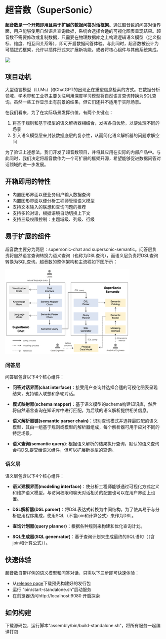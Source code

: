 # 超音数（SuperSonic）

**超音数是一个开箱即用且易于扩展的数据问答对话框架**。通过超音数的问答对话界面，用户能够使用自然语言查询数据，系统会选择合适的可视化图表呈现结果。超音数不需要修改或复制数据，只需要在物理数据库之上构建逻辑语义模型（定义指标、维度、相互间关系等），即可开启数据问答体验。与此同时，超音数被设计为可插拔式框架，允许以插件形式来扩展新功能，或者将核心组件与其他系统集成。

<img src="./docs/images/supersonic_demo.gif" align="center"/>

## 项目动机

大型语言模型（LLMs）如ChatGPT的出现正在重塑信息检索的方式。在数据分析领域，学术界和工业界主要关注利用深度学习模型将自然语言查询转换为SQL查询。虽然一些工作显示出有前景的结果，但它们还并不适用于实际场景。

在我们看来，为了在实际场景发挥价值，有两个关键点：
1. 将基于规则和基于模型的语义解析器相结合，发挥各自优势，以便处理不同的场景
2. 引入语义模型层来封装数据底层的复杂性，从而简化语义解析器的问题求解空间

为了验证上述想法，我们开发了超音数项目，并将其应用在实际的内部产品中。与此同时，我们决定将超音数作为一个可扩展的框架开源，希望能够促进数据问答对话领域的进一步发展。

## 开箱即用的特性

- 内置图形界面以便业务用户输入数据查询
- 内置图形界面以便分析工程师管理语义模型
- 支持文本输入的联想和查询问题的推荐
- 支持多轮对话，根据语境自动切换上下文
- 支持三级权限控制：主题域级、列级、行级

## 易于扩展的组件

超音数主要分为两层：supersonic-chat and supersonic-semantic。问答层负责将自然语言查询转换为语义查询（也称为DSL查询），而语义层负责将DSL查询转换为SQL查询。超音数的整体架构和主流程如下图所示：

<img src="./docs/images/supersonic_components.png" height="80%" width="80%" align="center"/> 

### 问答层

问答层包含以下4个核心组件：

- **问答对话界面(chat interface)**：接受用户查询并选择合适的可视化图表呈现结果，支持输入联想和多轮对话。

- **模式映射器(schema mapper)**：基于语义模型的schema构建知识库，然后将自然语言查询在知识库中进行匹配，为后续的语义解析提供相关信息。

- **语义解析器链(semantic parser chain)**：识别查询模式并选择最匹配的语义模型，其由一组基于规则或模型的解析器组成，每个解析器可用于应对不同的特定场景。

- **语义查询(semantic query)**: 根据语义解析的结果执行查询，默认的语义查询会将DSL提交给语义组件，但可以扩展新类型的查询。 

### 语义层

语义层包含以下4个核心组件：

- **语义建模界面(modeling interface)**：使分析工程师能够通过可视化方式定义和维护语义模型，与访问权限和聊天对话相关的配置也可以在用户界面上设置。

- **DSL解析器(DSL parser)**：将DSL表达式转换为中间结构。为了使其易于与分析应用程序集成，使用SQL（不含join和计算公式）来作为DSL。

- **查询计划器(query planner)**：根据各种规则来构建和优化查询计划。

- **SQL生成器(SQL genenrator)**：基于查询计划来生成最终的SQL语句（（含join和计算公式））。

## 快速体验

超音数自带样例的语义模型和问答对话，只需以下三步即可快速体验：

- 从[release page](https://github.com/tencentmusic/supersonic/releases)下载预先构建好的发行包
- 运行 "bin/start-standalone.sh"启动服务
- 在浏览器访问http://localhost:9080 开启探索

## 如何构建

下载源码包，运行脚本"assembly/bin/build-standalone.sh"，将所有服务一起编译打包